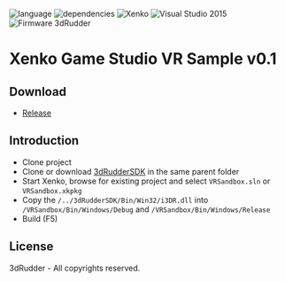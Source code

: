 ![language](https://img.shields.io/badge/Language-C%23-green.svg) 
![dependencies](https://img.shields.io/badge/Dependecies-3dRudderSDK-green.svg)
![Xenko](https://img.shields.io/badge/Xenko-2.0.1.1-green.svg)
![Visual Studio 2015](https://img.shields.io/badge/Visual%20Studio-2015-brightgreen.svg)
![Firmware 3dRudder](https://img.shields.io/badge/Firmware%203dRudder-%3E%20v1.3.5.2-brightgreen.svg)

# Xenko Game Studio VR Sample v0.1

## Download
* [Release](https://github.com/3DRudder/XenkoGameStudio/releases/latest)

## Introduction
* Clone project
* Clone or download [3dRudderSDK](https://github.com/3DRudder/3DRudderSDK) in the same parent folder
* Start Xenko, browse for existing project and select ```VRSandbox.sln``` or ```VRSandbox.xkpkg```
* Copy the ```/../3dRudderSDK/Bin/Win32/i3DR.dll``` into ```/VRSandbox/Bin/Windows/Debug``` and ```/VRSandbox/Bin/Windows/Release```
* Build (F5)

## License

3dRudder - All copyrights reserved.


